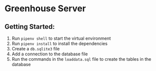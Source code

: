 # Greenhouse Server
<!-- TODO: Add a description of the Rare application -->

## Getting Started:
1. Run `pipenv shell` to start the virtual environment
1. Run `pipenv install` to install the dependencies
1. Create a `db.sqlite3` file
1. Add a connection to the database file
1. Run the commands in the `loaddata.sql` file to create the tables in the database
<!-- TODO: As more of the project is filled in add the other steps to get this project running -->

